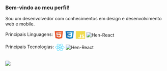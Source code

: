 ### Bem-vindo ao meu perfil!
Sou um desenvolvedor com conhecimentos em design e desenvolvimento web e mobile.

Principais Linguagens:
  <img align="center" alt="Hen-HTML" height="25" width="30" src="https://raw.githubusercontent.com/devicons/devicon/master/icons/html5/html5-original.svg">
  <img align="center" alt="Hen-CSS" height="25" width="30" src="https://raw.githubusercontent.com/devicons/devicon/master/icons/css3/css3-original.svg">
  <img align="center" alt="Hen-Js" height="25" width="30" src="https://raw.githubusercontent.com/devicons/devicon/master/icons/javascript/javascript-plain.svg">
  <img align="center" alt="Hen-React" height="25" width="30" src="https://cdn.jsdelivr.net/gh/devicons/devicon/icons/typescript/typescript-plain.svg" />
  
Principais Tecnologias: 
  <img align="center" alt="Hen-React" height="25" width="30" src="https://raw.githubusercontent.com/devicons/devicon/master/icons/react/react-original.svg">
  <img align="center" alt="Hen-React" height="25" width="30" src="https://cdn.jsdelivr.net/gh/devicons/devicon/icons/nodejs/nodejs-original.svg" />
  
##

<div>
  <img height="180em" src="https://github-readme-stats.vercel.app/api/top-langs/?username=henriquexaud&layout=compact&langs_count=16&theme=dark"/>
</div>

